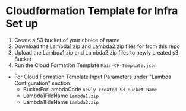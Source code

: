 # Cloudformation Template for Infra Set up #



1. Create a S3 bucket of your choice of name
2. Download the Lambda1.zip and Lambda2.zip files for from this repo
3. Upload the Lambda1.zip and Lambda2.zip files to newly created s3 Bucket
4. Run the Cloud Formation Template `Main-CF-Template.json`
  * For Cloud Formation Template Input Parameters under "Lambda Configuration" section
      * BucketForLambdaCode `newly created S3 Bucket Name`
      * Lambda1FileName `Lambda1.zip`
      * Lambda1FileName `Lambda2.zip`

